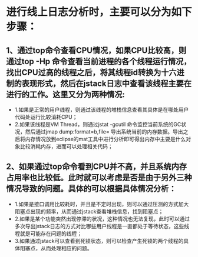 # 进行线上日志分析时，主要可以分为如下步骤：
## 1、通过top命令查看CPU情况，如果CPU比较高，则通过top -Hp <pid>命令查看当前进程的各个线程运行情况，找出CPU过高的线程之后，将其线程id转换为十六进制的表现形式，然后在jstack日志中查看该线程主要在进行的工作。这里又分为两种情况:
  
- 1.如果是正常的用户线程，则通过该线程的堆栈信息查看其具体是在哪处用户代码处运行比较消耗CPU；
- 2.如果该线程是VM Thread，则通过jstat -gcutil <pid> <period> <times>命令监控当前系统的GC状况，然后通过jmap dump:format=b,file=<filepath> <pid>导出系统当前的内存数据。导出之后将内存情况放到eclipse的mat工具中进行分析即可得出内存中主要是什么对象比较消耗内存，进而可以处理相关代码；

##  2、如果通过top命令看到CPU并不高，并且系统内存占用率也比较低。此时就可以考虑是否是由于另外三种情况导致的问题。具体的可以根据具体情况分析：
- 1.如果是接口调用比较耗时，并且是不定时出现，则可以通过压测的方式加大阻塞点出现的频率，从而通过jstack查看堆栈信息，找到阻塞点；
- 2.如果是某个功能突然出现停滞的状况，这种情况也无法复现，此时可以通过多次导出jstack日志的方式对比哪些用户线程是一直都处于等待状态，这些线程就是可能存在问题的线程；
- 3.如果通过jstack可以查看到死锁状态，则可以检查产生死锁的两个线程的具体阻塞点，从而处理相应的问题。
